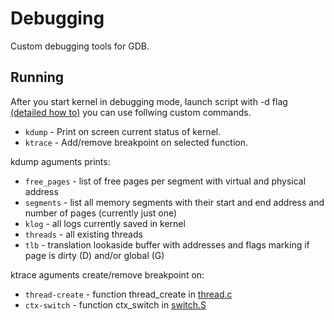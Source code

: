 # Debugging

Custom debugging tools for GDB.

Running
---

After you start kernel in debugging mode, launch script with -d flag
[(detailed how to)](https://github.com/cahirwpz/mimiker#running) you can use follwing custom commands.

* `kdump` - Print on screen current status of kernel.
* `ktrace` - Add/remove breakpoint on selected function.

kdump aguments prints:

* `free_pages` - list of free pages per segment with virtual and physical address
* `segments` - list all memory segments with their start and end address and number of pages (currently just one)
* `klog` - all logs currently saved in kernel
* `threads` - all existing threads
* `tlb` - translation lookaside buffer with addresses and flags marking if page is dirty (D) and/or global (G)

ktrace aguments create/remove breakpoint on:

* `thread-create` - function thread_create in [thread.c](https://github.com/cahirwpz/mimiker/blob/master/sys/thread.c)
* `ctx-switch` - function ctx_switch in [switch.S](https://github.com/cahirwpz/mimiker/blob/master/mips/switch.S)
